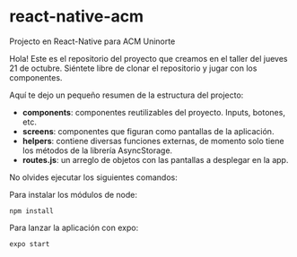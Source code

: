 # react-native-acm
Projecto en React-Native para ACM Uninorte

Hola! Este es el repositorio del proyecto que creamos en el taller del jueves 21 de octubre.
Siéntete libre de clonar el repositorio y jugar con los componentes.

Aquí te dejo un pequeño resumen de la estructura del projecto:
- **components**: componentes reutilizables del proyecto. Inputs, botones, etc.
- **screens**: componentes que figuran como pantallas de la aplicación.
- **helpers**: contiene diversas funciones externas, de momento solo tiene los métodos de la librería AsyncStorage.
- **routes.js**: un arreglo de objetos con las pantallas a desplegar en la app. 

No olvides ejecutar los siguientes comandos:

Para instalar los módulos de node:
```
npm install
```

Para lanzar la aplicación con expo:
```
expo start
```
